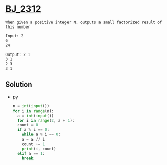 # [BJ_2312](https://acmicpc.net/problem/2312)

```en
When given a positive integer N, outputs a small factorized result of this number
```

```txt
Input: 2
6
24

Output: 2 1
3 1
2 3
3 1
```

## Solution

* py

  ```py
  n = int(input())
  for i in range(n):
    a = int(input())
    for i in range(2, a + 1):
    count = 0
    if a % i == 0:
      while a % i == 0:
      a = a // i
      count += 1
      print(i, count)
    elif a == 1:
      break
  ```
